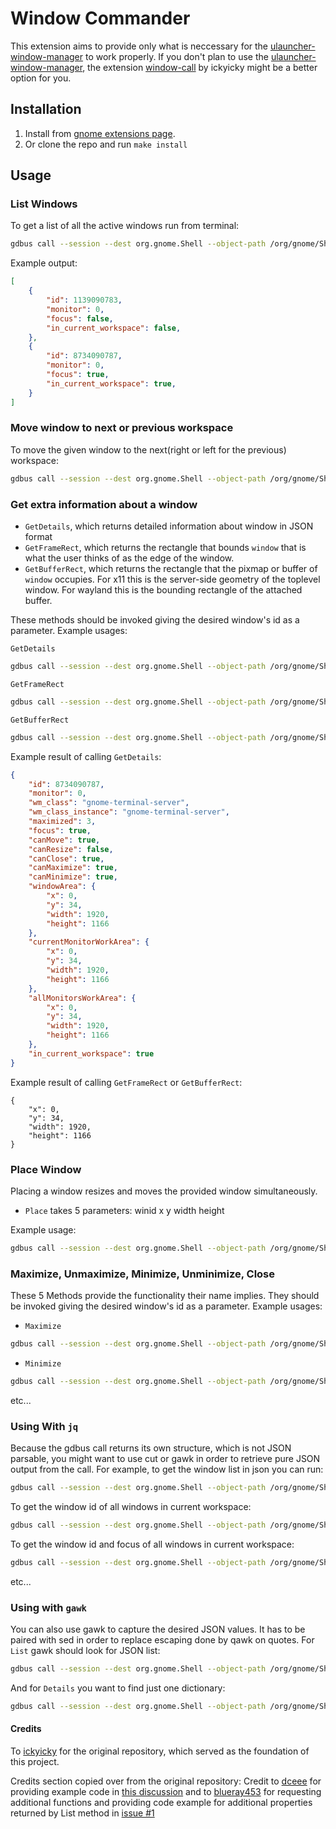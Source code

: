 # Window Commander
This extension aims to provide only what is neccessary for the [ulauncher-window-manager](https://github.com/gnikolaos/ulauncher-window-manager) to work properly.
If you don't plan to use the [ulauncher-window-manager](https://github.com/gnikolaos/ulauncher-window-manager), the extension [window-call](https://github.com/ickyicky/window-calls) by ickyicky might be a better option for you.

## Installation

1. Install from [gnome extensions page](https://extensions.gnome.org/extension/7302/window-commander/).
2. Or clone the repo and run ```make install```

## Usage

### List Windows

To get a list of all the active windows run from terminal:

```sh
gdbus call --session --dest org.gnome.Shell --object-path /org/gnome/Shell/Extensions/WindowCommander --method org.gnome.Shell.Extensions.WindowCommander.List
```

Example output:
```json
[
    {
        "id": 1139090783,
        "monitor": 0,
        "focus": false,
        "in_current_workspace": false,
    },
    {
        "id": 8734090787,
        "monitor": 0,
        "focus": true,
        "in_current_workspace": true,
    }
]
```

### Move window to next or previous workspace

To move the given window to the next(right or left for the previous) workspace:

```sh
gdbus call --session --dest org.gnome.Shell --object-path /org/gnome/Shell/Extensions/WindowCommander --method org.gnome.Shell.Extensions.WindowCommander.MoveToWorkspace 8734090787 right
```

### Get extra information about a window

- `GetDetails`, which returns detailed information about window in JSON format
- `GetFrameRect`, which returns the rectangle that bounds `window` that is what the user thinks of as the edge of the window.
- `GetBufferRect`, which returns the rectangle that the pixmap or buffer of `window` occupies. For x11 this is the server-side geometry of the toplevel window. For wayland this is the bounding rectangle of the attached buffer.

These methods should be invoked giving the desired window's id as a parameter. Example usages:

`GetDetails`
```sh
gdbus call --session --dest org.gnome.Shell --object-path /org/gnome/Shell/Extensions/WindowCommander --method org.gnome.Shell.Extensions.WindowCommander.GetDetails 8734090787
```

`GetFrameRect`
```sh
gdbus call --session --dest org.gnome.Shell --object-path /org/gnome/Shell/Extensions/WindowCommander --method org.gnome.Shell.Extensions.WindowCommander.GetFrameRect 8734090787
```

`GetBufferRect`
```sh
gdbus call --session --dest org.gnome.Shell --object-path /org/gnome/Shell/Extensions/WindowCommander --method org.gnome.Shell.Extensions.WindowCommander.GetBufferRect 8734090787
```

Example result of calling `GetDetails`:
```json
{
    "id": 8734090787,
    "monitor": 0,
    "wm_class": "gnome-terminal-server",
    "wm_class_instance": "gnome-terminal-server",
    "maximized": 3,
    "focus": true,
    "canMove": true,
    "canResize": false,
    "canClose": true,
    "canMaximize": true,
    "canMinimize": true,
    "windowArea": {
        "x": 0,
        "y": 34,
        "width": 1920,
        "height": 1166
    },
    "currentMonitorWorkArea": {
        "x": 0,
        "y": 34,
        "width": 1920,
        "height": 1166
    },
    "allMonitorsWorkArea": {
        "x": 0,
        "y": 34,
        "width": 1920,
        "height": 1166
    },
    "in_current_workspace": true
}
```

Example result of calling `GetFrameRect` or `GetBufferRect`:
```
{
    "x": 0,
    "y": 34,
    "width": 1920,
    "height": 1166
}
```

### Place Window

Placing a window resizes and moves the provided window simultaneously.

- `Place` takes 5 parameters: winid x y width height

Example usage:
```sh
gdbus call --session --dest org.gnome.Shell --object-path /org/gnome/Shell/Extensions/WindowCommander --method org.gnome.Shell.Extensions.WindowCommander.Place 8734090787 0 34 800 600
```

### Maximize, Unmaximize, Minimize, Unminimize, Close

These 5 Methods provide the functionality their name implies.
They should be invoked giving the desired window's id as a parameter. Example usages:

- `Maximize`
```sh
gdbus call --session --dest org.gnome.Shell --object-path /org/gnome/Shell/Extensions/WindowCommander --method org.gnome.Shell.Extensions.WindowCommander.Maximize 8734090787
```
- `Minimize`
```sh
gdbus call --session --dest org.gnome.Shell --object-path /org/gnome/Shell/Extensions/WindowCommander --method org.gnome.Shell.Extensions.WindowCommander.Minimize 8734090787
```

etc...


### Using With `jq`

Because the gdbus call returns its own structure, which is not JSON parsable, you might want to use cut or gawk in order to retrieve pure JSON output from the call.
For example, to get the window list in json you can run:
```sh
gdbus call --session --dest org.gnome.Shell --object-path /org/gnome/Shell/Extensions/WindowCommander --method org.gnome.Shell.Extensions.WindowCommander.List | cut -c 3- | rev | cut -c4- | rev | jq .
```

To get the window id of all windows in current workspace:
```sh
gdbus call --session --dest org.gnome.Shell --object-path /org/gnome/Shell/Extensions/WindowCommander --method org.gnome.Shell.Extensions.WindowCommander.List | cut -c 3- | rev | cut -c4- | rev | jq -c '.[] | select (.in_current_workspace == true) | .id'
```

To get the window id and focus of all windows in current workspace:
```sh
gdbus call --session --dest org.gnome.Shell --object-path /org/gnome/Shell/Extensions/WindowCommander --method org.gnome.Shell.Extensions.WindowCommander.List | cut -c 3- | rev | cut -c4- | rev | jq -c '[.[] | select (.in_current_workspace == true) | {id: .id,wm_class: .focus}]'
```

etc...


### Using with `gawk`

You can also use gawk to capture the desired JSON values. It has to be paired with sed in order to replace escaping done by qawk on quotes. For `List` gawk should look for JSON list:
```sh
gdbus call --session --dest org.gnome.Shell --object-path /org/gnome/Shell/Extensions/WindowCommander --method org.gnome.Shell.Extensions.WindowCommander.List | gawk 'match($0, /\[.*\]/, a) {print a[0]}' | sed 's/\\"/"/g' | jq .
```

And for `Details` you want to find just one dictionary:
```sh
gdbus call --session --dest org.gnome.Shell --object-path /org/gnome/Shell/Extensions/WindowCommander --method org.gnome.Shell.Extensions.WindowCommander.Details 1610090767 | gawk 'match($0, /\{.*\}/, a) {print a[0]}' | sed 's/\\"/"/g' | jq .
```


#### Credits

To [ickyicky](https://github.com/ickyicky) for the original repository, which served as the foundation of this project.

Credits section copied over from the original repository:
Credit to [dceee](https://github.com/dceee) for providing example code in [this discussion](https://gist.github.com/rbreaves/257c3edfa301786e66e964d7ac036269)
and to [blueray453](https://github.com/blueray453) for requesting additional functions and providing code example for additional properties returned by List
method in [issue #1](https://github.com/ickyicky/window-calls/issues/1)
